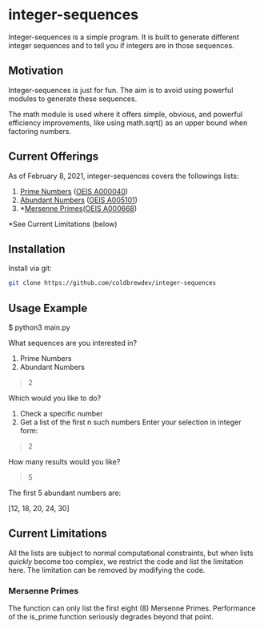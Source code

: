 # integer-sequences
Integer-sequences is a simple program. It is built to generate different integer sequences and to tell you if
 integers are in those sequences.
 
## Motivation
Integer-sequences is just for fun. The aim is to avoid using powerful modules to generate these sequences. 

The math module is used where it offers simple, obvious, and powerful efficiency improvements, like using math.sqrt()
 as an upper bound when factoring numbers. 

## Current Offerings
As of February 8, 2021, integer-sequences covers the followings lists:
1. [Prime Numbers](https://en.wikipedia.org/wiki/Prime_number) ([OEIS A000040](https://oeis.org/A000040))
2. [Abundant Numbers](https://en.wikipedia.org/wiki/Abundant_number) ([OEIS A005101](https://oeis.org/A005101))
3. *[Mersenne Primes](https://en.wikipedia.org/wiki/Mersenne_prime)([OEIS A000668](http://oeis.org/A000668))

*See Current Limitations (below)
## Installation
Install via git:
```bash
git clone https://github.com/coldbrewdev/integer-sequences
```

## Usage Example
$ python3 main.py

What sequences are you interested in?
1. Prime Numbers
2. Abundant Numbers
>2

Which would you like to do?
1. Check a specific number
2. Get a list of the first n such numbers
Enter your selection in integer form:
>2

How many results would you like?
>5

The first 5 abundant numbers are:

[12, 18, 20, 24, 30]

## Current Limitations
All the lists are subject to normal computational constraints, but when lists *quickly* become too complex, we
 restrict the code and list the limitation here. The limitation can be removed by modifying the code.
### Mersenne Primes
The function can only list the first eight (8) Mersenne Primes. Performance of the is_prime function seriously
 degrades beyond that point.